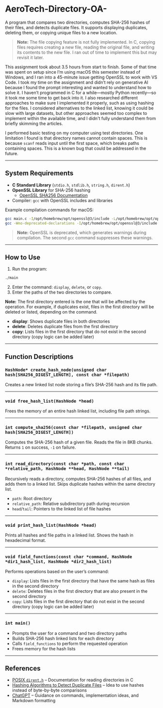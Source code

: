 # AeroTech-Directory-OA-

A program that compares two directories, computes SHA-256 hashes of their files, and detects duplicate files. It supports displaying duplicates, deleting them, or copying unique files to a new location.  

> **Note:** The file copying feature is not fully implemented. In C, copying files requires creating a new file, reading the original file, and writing its contents to the new file. I ran out of time to implement this but may revisit it later.  

This assignment took about 3.5 hours from start to finish. Some of that time was spent on setup since I’m using macOS this semester instead of Windows, and I ran into a 45-minute issue getting OpenSSL to work with VS Code. I took my time on the assignment and didn’t rely on generative AI because I found the prompt interesting and wanted to understand how to solve it. I haven’t programmed in C for a while—mostly Python recently—so it took me some time to get back into it. I also researched different approaches to make sure I implemented it properly, such as using hashing for the files. I considered alternatives to the linked list, knowing it could be slow with large datasets, but other approaches seemed too complex to implement within the available time, and I didn't fully understand them from briefly skimming the articles.  

I performed basic testing on my computer using test directories. One limitation I found is that directory names cannot contain spaces. This is because `scanf` reads input until the first space, which breaks paths containing spaces. This is a known bug that could be addressed in the future.  

---

## System Requirements

- **C Standard Library** (`stdio.h`, `stdlib.h`, `string.h`, `dirent.h`)  
- **OpenSSL Library** for SHA-256 hashing  
  - [OpenSSL SHA256 Documentation](https://docs.openssl.org/3.2/man3/SHA256_Init/#name)  
- Compiler: `gcc` with OpenSSL includes and libraries  

Example compilation commands for macOS:

```bash
gcc main.c -I/opt/homebrew/opt/openssl@3/include -L/opt/homebrew/opt/openssl@3/lib -lssl -lcrypto -o main
gcc -Wno-deprecated-declarations -I/opt/homebrew/opt/openssl@3/include -L/opt/homebrew/opt/openssl@3/lib -lssl -lcrypto main.c -o main
```

> **Note:** OpenSSL is deprecated, which generates warnings during compilation. The second `gcc` command suppresses these warnings.  

---

## How to Use

1. Run the program:  

```bash
./main
```

2. Enter the command: `display`, `delete`, or `copy`.  
3. Enter the paths of the two directories to compare.  

**Note:** The first directory entered is the one that will be affected by the operation. For example, if duplicates exist, files in the first directory will be deleted or listed, depending on the command.

- **display**: Shows duplicate files in both directories  
- **delete**: Deletes duplicate files from the first directory  
- **copy**: Lists files in the first directory that do not exist in the second directory (copy logic can be added later)  

---

## Function Descriptions

### `HashNode* create_hash_node(unsigned char hash[SHA256_DIGEST_LENGTH], const char *filepath)`  
Creates a new linked list node storing a file’s SHA-256 hash and its file path.  

---

### `void free_hash_list(HashNode *head)`  
Frees the memory of an entire hash linked list, including file path strings.  

---

### `int compute_sha256(const char *filepath, unsigned char hash[SHA256_DIGEST_LENGTH])`  
Computes the SHA-256 hash of a given file. Reads the file in 8KB chunks. Returns `1` on success, `-1` on failure.  

---

### `int read_directory(const char *path, const char *relative_path, HashNode **head, HashNode **tail)`  
Recursively reads a directory, computes SHA-256 hashes of all files, and adds them to a linked list. Skips duplicate hashes within the same directory list.  

- `path`: Root directory  
- `relative_path`: Relative subdirectory path during recursion  
- `head`/`tail`: Pointers to the linked list of file hashes  

---

### `void print_hash_list(HashNode *head)`  
Prints all hashes and file paths in a linked list. Shows the hash in hexadecimal format.  

---

### `void field_functions(const char *command, HashNode *dir1_hash_list, HashNode *dir2_hash_list)`  
Performs operations based on the user’s command:  

- `display`: Lists files in the first directory that have the same hash as files in the second directory  
- `delete`: Deletes files in the first directory that are also present in the second directory  
- `copy`: Lists files in the first directory that do not exist in the second directory (copy logic can be added later)  

---

### `int main()`  
- Prompts the user for a command and two directory paths  
- Builds SHA-256 hash linked lists for each directory  
- Calls `field_functions` to perform the requested operation  
- Frees memory for the hash lists  

---

## References

- [POSIX `dirent.h`](https://pubs.opengroup.org/onlinepubs/7908799/xsh/dirent.h.html) – Documentation for reading directories in C  
- [Hashing Algorithms to Detect Duplicate Files](https://www.clonefileschecker.com/blog/hashing-algorithms-to-find-duplicates/) – Idea to use hashes instead of byte-by-byte comparisons  
- [ChatGPT](https://chat.openai.com/) – Guidance on commands, implementation ideas, and Markdown formatting  
